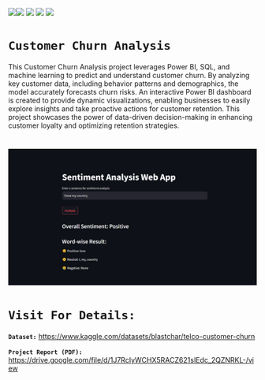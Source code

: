 
<img src="https://img.shields.io/badge/build%20with-Power%20BI-yellow"><img src="https://img.shields.io/badge/-SQL-brightgreen">
<img src="https://img.shields.io/badge/-machine%20learning-blue">
<img src="https://img.shields.io/badge/deployed%20in-Power%20BI%20Dashboard-orange">
<img src="https://img.shields.io/badge/domain-Customer%20Retention%20&%20Analytics-orange">




# **`Customer Churn Analysis`** 

This Customer Churn Analysis project leverages Power BI, SQL, and machine learning to predict and understand customer churn. By analyzing key customer data, including behavior patterns and demographics, the model accurately forecasts churn risks. An interactive Power BI dashboard is created to provide dynamic visualizations, enabling businesses to easily explore insights and take proactive actions for customer retention. This project showcases the power of data-driven decision-making in enhancing customer loyalty and optimizing retention strategies.






#





<img align="" alt="coding" width="900" src= "https://github.com/bhushan-zade/sentiment-analysis-app/blob/master/Sentiment%20Analysis.png">

#


# **`Visit For Details:`**

**`Dataset:`** https://www.kaggle.com/datasets/blastchar/telco-customer-churn

**`Project Report (PDF):`** https://drive.google.com/file/d/1J7RcIyWCHX5RACZ621sIEdc_2QZNRKL-/view
    
 
